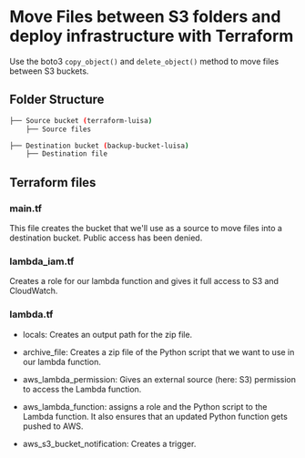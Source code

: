 # Move Files between S3 folders and deploy infrastructure with Terraform

Use the boto3 ```copy_object()``` and ```delete_object()``` method to move files between S3 buckets.

## Folder Structure
```bash
├── Source bucket (terraform-luisa)
    ├── Source files

├── Destination bucket (backup-bucket-luisa)
    ├── Destination file
```

## Terraform files

### main.tf

This file creates the bucket that we'll use as a source to move files into a destination bucket. Public access has been denied.

### lambda_iam.tf

Creates a role for our lambda function and gives it full access to S3 and CloudWatch.

### lambda.tf

- locals: Creates an output path for the zip file.

- archive_file: Creates a zip file of the Python script that we want to use in our lambda function.

- aws_lambda_permission: Gives an external source (here: S3) permission to access the Lambda function.

- aws_lambda_function: assigns a role and the Python script to the Lambda function. It also ensures that an updated Python function gets pushed to AWS.

- aws_s3_bucket_notification: Creates a trigger.


